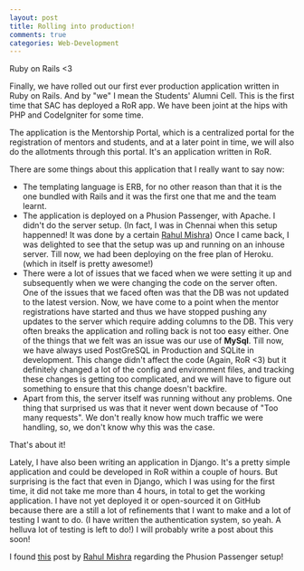 ```yaml
---
layout: post
title: Rolling into production!
comments: true
categories: Web-Development
---
```


Ruby on Rails <3

Finally, we have rolled out our first ever production application written in Ruby on Rails. And by "we" I mean the Students' Alumni Cell. This is the first time that SAC has deployed a RoR app. We have been joint at the hips with PHP and CodeIgniter for some time.

The application is the Mentorship Portal, which is a centralized portal for the registration of mentors and students, and at a later point in time, we will also do the allotments through this portal. It's an application written in RoR.

There are some things about this application that I really want to say now:

- The templating language is ERB, for no other reason than that it is the one bundled with Rails and it was the first one that me and the team learnt.
- The application is deployed on a Phusion Passenger, with Apache. I didn't do the server setup. (In fact, I was in Chennai when this setup happenned! It was done by a certain [Rahul Mishra](http://github.com/light94)) Once I came back, I was delighted to see that the setup was up and running on an inhouse server. Till now, we had been deploying on the free plan of Heroku. (which in itself is pretty awesome!)
- There were a lot of issues that we faced when we were setting it up and subsequently when we were changing the code on the server often. One of the issues that we faced often was that the DB was not updated to the latest version. Now, we have come to a point when the mentor registrations have started and thus we have stopped pushing any updates to the server which require adding columns to the DB. This very often breaks the application and rolling back is not too easy either. One of the things that we felt was an issue was our use of **MySql**. Till now, we have always used PostGreSQL in Production and SQLite in development. This change didn't affect the code (Again, RoR <3) but it definitely changed a lot of the config and environment files, and tracking these changes is getting too complicated, and we will have to figure out something to ensure that this change doesn't backfire.
- Apart from this, the server itself was running without any problems. One thing that surprised us was that it never went down because of "Too many requests". We don't really know how much traffic we were handling, so, we don't know why this was the case.

That's about it!

Lately, I have also been writing an application in Django. It's a pretty simple application and could be developed in RoR within a couple of hours. But surprising is the fact that even in Django, which I was using for the first time, it did not take me more than 4 hours, in total to get the working application. I have not yet deployed it or open-sourced it on GitHub because there are a still a lot of refinements that I want to make and a lot of testing I want to do. (I have written the authentication system, so yeah. A helluva lot of testing is left to do!) I will probably write a post about this soon!

I found [this](http://light94.github.io/2015/02/28/Setting-up-Phusion-Passenger-with-Apache-for-Running-Rails-App/) post by [Rahul Mishra](http://github.com/light94) regarding the Phusion Passenger setup!

